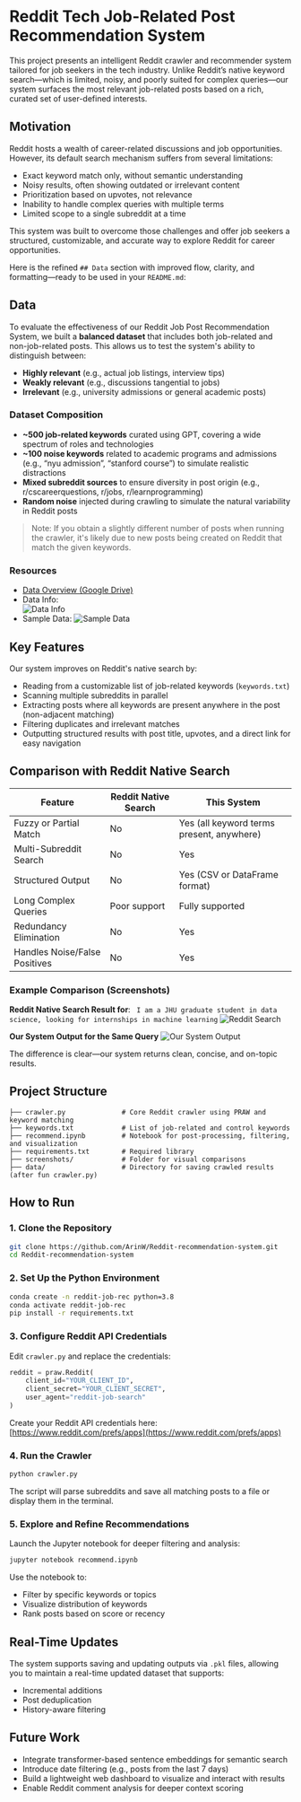 # Reddit Tech Job-Related Post Recommendation System

This project presents an intelligent Reddit crawler and recommender system tailored for job seekers in the tech industry. Unlike Reddit’s native keyword search—which is limited, noisy, and poorly suited for complex queries—our system surfaces the most relevant job-related posts based on a rich, curated set of user-defined interests.

## Motivation

Reddit hosts a wealth of career-related discussions and job opportunities. However, its default search mechanism suffers from several limitations:

* Exact keyword match only, without semantic understanding
* Noisy results, often showing outdated or irrelevant content
* Prioritization based on upvotes, not relevance
* Inability to handle complex queries with multiple terms
* Limited scope to a single subreddit at a time

This system was built to overcome those challenges and offer job seekers a structured, customizable, and accurate way to explore Reddit for career opportunities.

Here is the refined `## Data` section with improved flow, clarity, and formatting—ready to be used in your `README.md`:

## Data

To evaluate the effectiveness of our Reddit Job Post Recommendation System, we built a **balanced dataset** that includes both job-related and non-job-related posts. This allows us to test the system's ability to distinguish between:

* **Highly relevant** (e.g., actual job listings, interview tips)
* **Weakly relevant** (e.g., discussions tangential to jobs)
* **Irrelevant** (e.g., university admissions or general academic posts)

### Dataset Composition

* **\~500 job-related keywords** curated using GPT, covering a wide spectrum of roles and technologies
* **\~100 noise keywords** related to academic programs and admissions (e.g., “nyu admission”, “stanford course”) to simulate realistic distractions
* **Mixed subreddit sources** to ensure diversity in post origin (e.g., r/cscareerquestions, r/jobs, r/learnprogramming)
* **Random noise** injected during crawling to simulate the natural variability in Reddit posts

> Note: If you obtain a slightly different number of posts when running the crawler, it's likely due to new posts being created on Reddit that match the given keywords.

### Resources

* [Data Overview (Google Drive)](https://drive.google.com/file/d/19-L9uokhJ72hHRwOqGjXF28cygm3ZcYa/view)
* Data Info:                                           
      ![Data Info](./screenshots/data_info.jpg)
* Sample Data: 
      ![Sample Data](./screenshots/sample_data.jpg)

## Key Features

Our system improves on Reddit's native search by:

* Reading from a customizable list of job-related keywords (`keywords.txt`)
* Scanning multiple subreddits in parallel
* Extracting posts where all keywords are present anywhere in the post (non-adjacent matching)
* Filtering duplicates and irrelevant matches
* Outputting structured results with post title, upvotes, and a direct link for easy navigation

## Comparison with Reddit Native Search

| Feature                       | Reddit Native Search | This System                               |
| ----------------------------- | -------------------- | ----------------------------------------- |
| Fuzzy or Partial Match        | No                   | Yes (all keyword terms present, anywhere) |
| Multi-Subreddit Search        | No                   | Yes                                       |
| Structured Output             | No                   | Yes (CSV or DataFrame format)             |
| Long Complex Queries          | Poor support         | Fully supported                           |
| Redundancy Elimination        | No                   | Yes                                       |
| Handles Noise/False Positives | No                   | Yes                                       |

### Example Comparison (Screenshots)

**Reddit Native Search Result for**: ` I am a JHU graduate student in data science, looking for internships in machine learning`
![Reddit Search](./screenshots/reddit_native.jpg)

**Our System Output for the Same Query**
![Our System Output](./screenshots/our_system_output.jpg)

The difference is clear—our system returns clean, concise, and on-topic results.

## Project Structure

```
├── crawler.py              # Core Reddit crawler using PRAW and keyword matching
├── keywords.txt            # List of job-related and control keywords
├── recommend.ipynb         # Notebook for post-processing, filtering, and visualization
├── requirements.txt        # Required library
├── screenshots/            # Folder for visual comparisons
├── data/                   # Directory for saving crawled results (after fun crawler.py)
```

## How to Run

### 1. Clone the Repository

```bash
git clone https://github.com/ArinW/Reddit-recommendation-system.git
cd Reddit-recommendation-system
```

### 2. Set Up the Python Environment

```bash
conda create -n reddit-job-rec python=3.8
conda activate reddit-job-rec
pip install -r requirements.txt
```

### 3. Configure Reddit API Credentials

Edit `crawler.py` and replace the credentials:

```python
reddit = praw.Reddit(
    client_id="YOUR_CLIENT_ID",
    client_secret="YOUR_CLIENT_SECRET",
    user_agent="reddit-job-search"
)
```

Create your Reddit API credentials here: [https://www.reddit.com/prefs/apps](https://www.reddit.com/prefs/apps)

### 4. Run the Crawler

```bash
python crawler.py
```

The script will parse subreddits and save all matching posts to a file or display them in the terminal.

### 5. Explore and Refine Recommendations

Launch the Jupyter notebook for deeper filtering and analysis:

```bash
jupyter notebook recommend.ipynb
```

Use the notebook to:

* Filter by specific keywords or topics
* Visualize distribution of keywords
* Rank posts based on score or recency

## Real-Time Updates

The system supports saving and updating outputs via `.pkl` files, allowing you to maintain a real-time updated dataset that supports:

* Incremental additions
* Post deduplication
* History-aware filtering

## Future Work

* Integrate transformer-based sentence embeddings for semantic search
* Introduce date filtering (e.g., posts from the last 7 days)
* Build a lightweight web dashboard to visualize and interact with results
* Enable Reddit comment analysis for deeper context scoring

